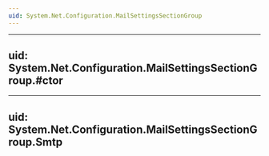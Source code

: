 ```yaml
---
uid: System.Net.Configuration.MailSettingsSectionGroup
---
```


---
uid: System.Net.Configuration.MailSettingsSectionGroup.#ctor
---

---
uid: System.Net.Configuration.MailSettingsSectionGroup.Smtp
---
